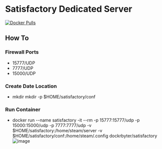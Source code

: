 # Satisfactory Dedicated Server
[![Docker Pulls](https://img.shields.io/docker/pulls/dockrbyter/satisfactory.svg)](https://hub.docker.com/r/dockrbyter/satisfactory)

## How To
### Firewall Ports
 - 15777/UDP
 - 7777/UDP
 - 15000/UDP
 
### Create Date Location
 - mkdir mkdir -p $HOME/satisfactory/conf
 
 ### Run Container
  - docker run --name satisfactory -it --rm -p 15777:15777/udp -p 15000:15000/udp -p 7777:7777/udp -v $HOME/satisfactory:/home/steam/server -v $HOME/satisfactory/conf:/home/steam/.config dockrbyter/satisfactory![image](https://user-images.githubusercontent.com/60104113/139556779-59817ee6-d2a5-4410-8d07-ed6a61ffd15e.png)

